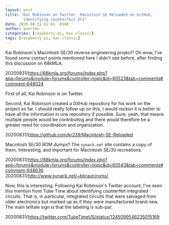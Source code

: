 ```yaml
---
layout: post
title: "Kai Robinson on Twitter, Macintosh SE Reloaded on GitHub,
        identifying counterfeit ICs"
date: 2020-08-31 01:01 -0500
author: quorten
categories: [raspberry-pi, mac-classic]
tags: [raspberry-pi, mac-classic]
---
```


Kai Robinson's Macintosh SE/30 reverse engineering project?  Oh wow,
I've found some contact points mentioned here I didn't see before,
after finding this discussion on 68kMLA.

20200831/https://68kmla.org/forums/index.php?app=forums&module=forums&controller=topic&id=60523&tab=comments#comment-648024

First of all, Kai Robinson is on Twitter.

Second, Kai Robinson created a GitHub repository for his work on the
project so far.  I should really follow up on this, I would reckon it
is better to have all the information in one repository if possible.
Sure, yeah, that means multiple people would be contributing and there
would therefore be a greater need for coordination and organization.

20200831/https://github.com/kr239/Macintosh-SE-Reloaded

Macintosh SE/30 ROM dumps?  The `synack.net` site contains a copy of
them.  Interesting, and important for Macintosh SE/30 recreations.

20200831/https://68kmla.org/forums/index.php?app=forums&module=forums&controller=topic&id=60543&tab=comments#comment-648636  
20200831/http://www.synack.net/~bbraun/roms/

<!-- more -->

Now, this is interesting.  Following Kai Robinson's Twitter account,
I've seen this mention from Tube Time about identifying counterfeit
integrated circuits.  That is, in particular, integrated circuits that
were salvaged from older electronics but marked up as if they were
manufactured brand new.  The main telltale sign is that the labeling
is sub-par.

20200831/https://twitter.com/TubeTimeUS/status/1245099546235015169
